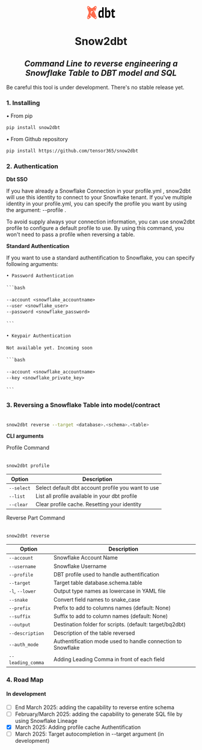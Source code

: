 <p align="center" style="vertical-align:center;">
    <img src="img/dbt.png" alt="dbtIcon" width="75" height="35" margin="auto" display="block"><br>
</p>

<h1 style="text-align:center;">Snow2dbt</h1>

<h2 style="text-align:center; font-style: italic;">Command Line to reverse engineering a Snowflake Table to DBT model and SQL</h2>


Be careful this tool is under development. There's no stable release yet.

### 1. Installing 

• From pip

```bash
pip install snow2dbt

```

• From Github repository

```bash
pip install https://github.com/tensor365/snow2dbt

```
### 2. Authentication


**Dbt SSO**

If you have already a Snowflake Connection in your profile.yml , snow2dbt will use this identity to connect to your Snowflake tenant. If you've multiple identity in your profile.yml, you can specify the profile you want by using the argument: --profile . 

To avoid supply always your connection information, you can use snow2dbt profile to configure a default profile to use. By using this command, you won't need to pass a profile when reversing a table.

**Standard Authentication**

If you want to use a standard authentification to Snowflake, you can specify following arguments: 

    • Password Authentication

    ```bash 

    --account <snowflake_accountname>
    --user <snowflake_user>
    --password <snowflake_password> 

    ```

    • Keypair Authentication

    Not available yet. Incoming soon

    ```bash

    --account <snowflake_accountname>
    --key <snowflake_private_key>

    ```

### 3. Reversing a Snowflake Table into model/contract

```bash

snow2dbt reverse --target <database>.<schema>.<table>

```

**CLI arguments**

Profile Command

```bash

snow2dbt profile 

```

| Option                | Description                                                                             |
|-----------------------|-----------------------------------------------------------------------------------------|
| `--select`            | Select default dbt account profile you want to use                                      |
| `--list`              | List all profile available in your dbt profile                                          |
| `--clear`             | Clear profile cache. Resetting your identity                                            |

Reverse Part Command

```bash

snow2dbt reverse 

```

| Option                | Description                                                                             |
|-----------------------|-----------------------------------------------------------------------------------------|
| `--account`           | Snowflake Account Name                                                                  |
| `--username`          | Snowflake Username                                                                      |
| `--profile`           | DBT profile used to handle authentification                                             |
| `--target`            | Target table database.schema.table                                                      |
| `-l`, `--lower`       | Output type names as lowercase in YAML file                                             |
| `--snake`             | Convert field names to snake_case                                                       |
| `--prefix`            | Prefix to add to columns names (default: None)                                          |
| `--suffix`            | Suffix to add to column names (default: None)                                           |
| `--output`            | Destination folder for scripts. (default: target/bq2dbt)                                |
| `--description`       | Description of the table reversed                                                       |
| `--auth_mode`         | Authentification mode used to handle connection to Snowflake                            |
| `--leading_comma`     | Adding Leading Comma in front of each field                                             |

### 4. Road Map

#### In development

- [ ] End March 2025: adding the capability to reverse entire schema
- [ ] February/March 2025: adding the capability to generate SQL file by using Snowflake Lineage
- [X] March 2025: Adding profile cache Authentification
- [ ] March 2025: Target autocompletion in --target argument (in development)
